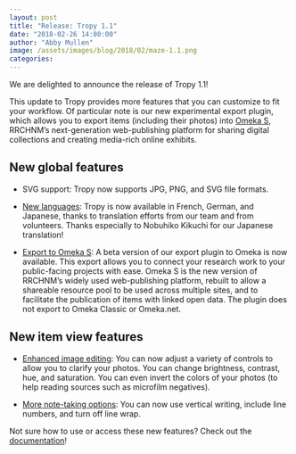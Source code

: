 ```yaml
---
layout: post
title: "Release: Tropy 1.1"
date: "2018-02-26 14:00:00"
author: "Abby Mullen"
image: /assets/images/blog/2018/02/maze-1.1.png
categories:
---
```


We are delighted to announce the release of Tropy 1.1!

This update to Tropy provides more features that you can customize to fit your workflow. Of particular note is our new experimental export plugin, which allows you to export items (including their photos) into [Omeka S](https://omeka.org/s/), RRCHNM’s next-generation web-publishing platform for sharing digital collections and creating media-rich online exhibits.

## New global features

* SVG support: Tropy now supports JPG, PNG, and SVG file formats.

* [New languages](https://docs.tropy.org/preferencesmd.html): Tropy is now available in French, German, and Japanese, thanks to translation efforts from our team and from volunteers. Thanks especially to Nobuhiko Kikuchi for our Japanese translation!

* [Export to Omeka S](https://docs.tropy.org/omeka.html): A beta version of our export plugin to Omeka is now available. This export allows you to connect your research work to your public-facing projects with ease. Omeka S is the new version of RRCHNM’s widely used web-publishing platform, rebuilt to allow a shareable resource pool to be used across multiple sites, and to facilitate the publication of items with linked open data. The plugin does not export to Omeka Classic or Omeka.net.

## New item view features

* [Enhanced image editing](https://docs.tropy.org/using_tropy/item_view/photo-editing.html): You can now adjust a variety of controls to allow you to clarify your photos. You can change brightness, contrast, hue, and saturation. You can even invert the colors of your photos (to help reading sources such as microfilm negatives).

* [More note-taking options](https://docs.tropy.org/using_tropy/item_view/notes.html): You can now use vertical writing, include line numbers, and turn off line wrap.

Not sure how to use or access these new features? Check out the [documentation](https://forums.tropy.org/)!
